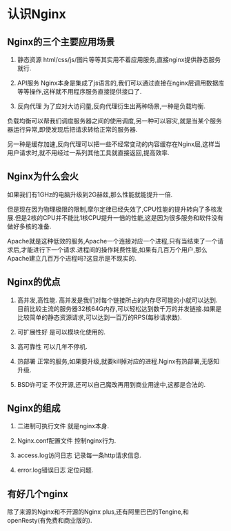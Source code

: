 # 认识Nginx

## Nginx的三个主要应用场景

1. 静态资源
html/css/js/图片等等其实用不着应用服务,直接nginx提供静态服务就行.

2. API服务
Nginx本身是集成了js语言的,我们可以通过直接在nginx层调用数据库等等操作,这样就不用程序服务直接提供接口了.

3. 反向代理
为了应对大访问量,反向代理衍生出两种场景,一种是负载均衡.

负载均衡可以帮我们调度服务器之间的使用调度,另一种可以容灾,就是当某个服务器运行异常,即使发现后把请求转给正常的服务器.

另一种是缓存加速,反向代理可以把一些不经常变动的内容缓存在Nginx层,这样当用户请求时,就不用经过一系列其他工具就直接返回,提高效率.

## Nginx为什么会火

如果我们有1GHz的电脑升级到2G赫兹,那么性能就能提升一倍.

但是现在因为物理极限的限制,摩尔定律已经失效了,CPU性能的提升转向了多核发展.但是2核的CPU并不能比1核CPU提升一倍的性能,这是因为很多服务和软件没有做好多核的准备.

Apache就是这种低效的服务,Apache一个连接对应一个进程,只有当结束了一个请求后,才能进行下一个请求.进程间的操作耗费性能,如果有几百万个用户,那么Apache建立几百万个进程吗?这显示是不现实的.

## Nginx的优点

1. 高并发,高性能.
高并发是我们对每个链接所占的内存尽可能的小就可以达到. 目前比较主流的服务器32核64G内存,可以轻松达到数千万的并发链接.如果是比较简单的静态资源请求,可以达到一百万的RPS(每秒请求数).

2. 可扩展性好
是可以模块化使用的.

3. 高可靠性
可以几年不停机.

4. 热部署
正常的服务,如果要升级,就要kill掉对应的进程.Nginx有热部署,无感知升级.

5. BSD许可证
不仅开源,还可以自己魔改再用到商业用途中,这都是合法的.

## Nginx的组成

1. 二进制可执行文件
就是nginx本身.

2. Nginx.conf配置文件
控制nginx行为.

3. access.log访问日志
记录每一条http请求信息.

4. error.log错误日志
定位问题.

## 有好几个nginx
除了来源的Nginx和不开源的Nginx plus,还有阿里巴巴的Tengine,和openResty(有免费和商业版的).